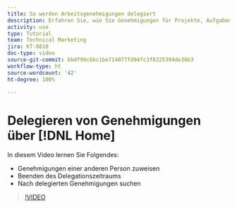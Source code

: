```yaml
---
title: So werden Arbeitsgenehmigungen delegiert
description: Erfahren Sie, wie Sie Genehmigungen für Projekte, Aufgaben, Probleme und Zeiterfassungen an andere Benutzende delegieren können.
activity: use
type: Tutorial
team: Technical Marketing
jira: KT-8810
doc-type: video
source-git-commit: bbdf99c6bc1be714077fd94fc3f8325394de36b3
workflow-type: ht
source-wordcount: '42'
ht-degree: 100%

---
```


# Delegieren von Genehmigungen über [!DNL Home]

In diesem Video lernen Sie Folgendes:

* Genehmigungen einer anderen Person zuweisen
* Beenden des Delegationszeitraums
* Nach delegierten Genehmigungen suchen

>[!VIDEO](https://video.tv.adobe.com/v/3446385/?quality=12&learn=on&enablevpops=1&captions=ger)

<!--
learn more URLS
Delegate approval request
-->
